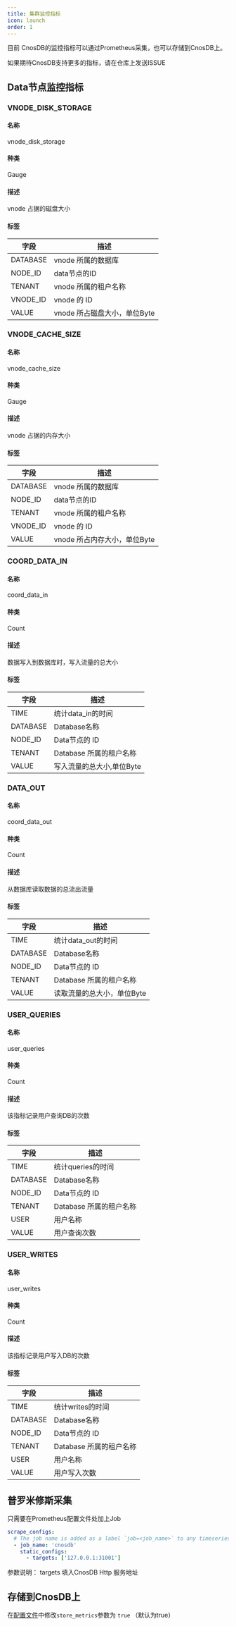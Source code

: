 ```yaml
---
title: 集群监控指标
icon: launch
order: 1
---
```


目前 CnosDB的监控指标可以通过Prometheus采集，也可以存储到CnosDB上。

如果期待CnosDB支持更多的指标，请在仓库上发送ISSUE

## Data节点监控指标

### VNODE_DISK_STORAGE
#### 名称
vnode_disk_storage
#### 种类
Gauge
#### 描述
vnode 占据的磁盘大小

#### 标签

| 字段       | 描述                  |
|----------|---------------------|
| DATABASE | vnode 所属的数据库        |
| NODE_ID  | data节点的ID           |
| TENANT   | vnode 所属的租户名称       |
| VNODE_ID | vnode 的 ID          |
| VALUE    | vnode 所占磁盘大小，单位Byte |

### VNODE_CACHE_SIZE
#### 名称
vnode_cache_size
#### 种类
Gauge
#### 描述
vnode 占据的内存大小

#### 标签

| 字段       | 描述                  |
|----------|---------------------|
| DATABASE | vnode 所属的数据库        |
| NODE_ID  | data节点的ID           |
| TENANT   | vnode 所属的租户名称       |
| VNODE_ID | vnode 的 ID          |
| VALUE    | vnode 所占内存大小，单位Byte |

### COORD_DATA_IN

#### 名称
coord_data_in
#### 种类
Count
#### 描述
数据写入到数据库时，写入流量的总大小
#### 标签

| 字段       | 描述               |
|----------|------------------|
| TIME     | 统计data_in的时间     |
| DATABASE | Database名称       |
| NODE_ID  | Data节点的 ID       |
| TENANT   | Database 所属的租户名称 |
| VALUE    | 写入流量的总大小,单位Byte  |


### DATA_OUT
#### 名称
coord_data_out
#### 种类
Count
#### 描述
从数据库读取数据的总流出流量
#### 标签

| 字段       | 描述               |
|----------|------------------|
| TIME     | 统计data_out的时间    |
| DATABASE | Database名称       |
| NODE_ID  | Data节点的 ID       |
| TENANT   | Database 所属的租户名称 |
| VALUE    | 读取流量的总大小，单位Byte  |

### USER_QUERIES

#### 名称
user_queries
#### 种类
Count
#### 描述
该指标记录用户查询DB的次数
#### 标签


| 字段       | 描述               |
|----------|------------------|
| TIME     | 统计queries的时间     |
| DATABASE | Database名称       |
| NODE_ID  | Data节点的 ID       |
| TENANT   | Database 所属的租户名称 |
| USER     | 用户名称             |
| VALUE    | 用户查询次数           |

### USER_WRITES

#### 名称
user_writes
#### 种类
Count
#### 描述
该指标记录用户写入DB的次数
#### 标签

| 字段       | 描述               |
|----------|------------------|
| TIME     | 统计writes的时间      |
| DATABASE | Database名称       |
| NODE_ID  | Data节点的 ID       |
| TENANT   | Database 所属的租户名称 |
| USER     | 用户名称             |
| VALUE    | 用户写入次数           |


## 普罗米修斯采集

只需要在Prometheus配置文件处加上Job
```yaml
scrape_configs:
  # The job name is added as a label `job=<job_name>` to any timeseries scraped from this config.
  - job_name: 'cnosdb'
    static_configs:
      - targets: ['127.0.0.1:31001']
```
参数说明：
targets 填入CnosDB Http 服务地址 


## 存储到CnosDB上

在[配置文件](cluster.md#配置项-cluster)中修改`store_metrics`参数为 `true` （默认为true）


